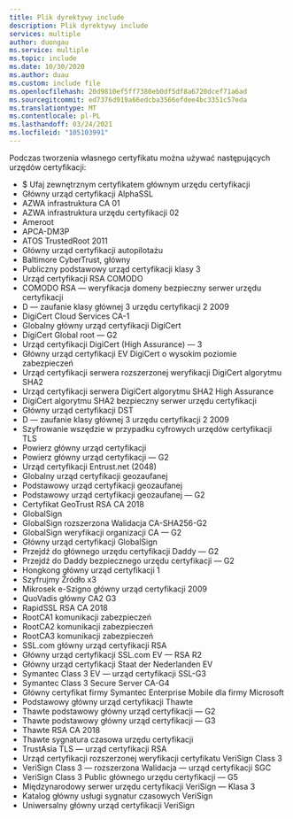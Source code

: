```yaml
---
title: Plik dyrektywy include
description: Plik dyrektywy include
services: multiple
author: duongau
ms.service: multiple
ms.topic: include
ms.date: 10/30/2020
ms.author: duau
ms.custom: include file
ms.openlocfilehash: 20d9810ef5ff7380eb0df5df8a6720dcef71a6ad
ms.sourcegitcommit: ed7376d919a66edcba3566efdee4bc3351c57eda
ms.translationtype: MT
ms.contentlocale: pl-PL
ms.lasthandoff: 03/24/2021
ms.locfileid: "105103991"
---
```

Podczas tworzenia własnego certyfikatu można używać następujących urzędów certyfikacji:

- $ Ufaj zewnętrznym certyfikatem głównym urzędu certyfikacji
- Główny urząd certyfikacji AlphaSSL
- AZWA infrastruktura CA 01
- AZWA infrastruktura urzędu certyfikacji 02
- Ameroot
- APCA-DM3P
- ATOS TrustedRoot 2011
- Główny urząd certyfikacji autopilotażu
- Baltimore CyberTrust, główny
- Publiczny podstawowy urząd certyfikacji klasy 3
- Urząd certyfikacji RSA COMODO
- COMODO RSA — weryfikacja domeny bezpieczny serwer urzędu certyfikacji
- D — zaufanie klasy głównej 3 urzędu certyfikacji 2 2009
- DigiCert Cloud Services CA-1
- Globalny główny urząd certyfikacji DigiCert
- DigiCert Global root — G2
- Urząd certyfikacji DigiCert (High Assurance) — 3
- Główny urząd certyfikacji EV DigiCert o wysokim poziomie zabezpieczeń
- Urząd certyfikacji serwera rozszerzonej weryfikacji DigiCert algorytmu SHA2
- Urząd certyfikacji serwera DigiCert algorytmu SHA2 High Assurance
- DigiCert algorytmu SHA2 bezpieczny serwer urzędu certyfikacji
- Główny urząd certyfikacji DST
- D — zaufanie klasy głównej 3 urzędu certyfikacji 2 2009
- Szyfrowanie wszędzie w przypadku cyfrowych urzędów certyfikacji TLS
- Powierz główny urząd certyfikacji
- Powierz główny urząd certyfikacji — G2
- Urząd certyfikacji Entrust.net (2048)
- Globalny urząd certyfikacji geozaufanej
- Podstawowy urząd certyfikacji geozaufanej
- Podstawowy urząd certyfikacji geozaufanej — G2
- Certyfikat GeoTrust RSA CA 2018
- GlobalSign
- GlobalSign rozszerzona Walidacja CA-SHA256-G2
- GlobalSign weryfikacji organizacji CA — G2
- Główny urząd certyfikacji GlobalSign
- Przejdź do głównego urzędu certyfikacji Daddy — G2
- Przejdź do Daddy bezpiecznego urzędu certyfikacji — G2
- Hongkong główny urząd certyfikacji 1
- Szyfrujmy Źródło x3
- Mikrosek e-Szigno główny urząd certyfikacji 2009
- QuoVadis główny CA2 G3
- RapidSSL RSA CA 2018
- RootCA1 komunikacji zabezpieczeń
- RootCA2 komunikacji zabezpieczeń
- RootCA3 komunikacji zabezpieczeń
- SSL.com główny urząd certyfikacji RSA
- Główny urząd certyfikacji SSL.com EV — RSA R2
- Główny urząd certyfikacji Staat der Nederlanden EV
- Symantec Class 3 EV — urząd certyfikacji SSL-G3
- Symantec Class 3 Secure Server CA-G4
- Główny certyfikat firmy Symantec Enterprise Mobile dla firmy Microsoft
- Podstawowy główny urząd certyfikacji Thawte
- Thawte podstawowy główny urząd certyfikacji — G2
- Thawte podstawowy główny urząd certyfikacji — G3
- Thawte RSA CA 2018
- Thawte sygnatura czasowa urzędu certyfikacji
- TrustAsia TLS — urząd certyfikacji RSA
- Urząd certyfikacji rozszerzonej weryfikacji certyfikatu VeriSign Class 3
- VeriSign Class 3 — rozszerzona Walidacja — urząd certyfikacji SGC
- VeriSign Class 3 Public głównego urzędu certyfikacji — G5
- Międzynarodowy serwer urzędu certyfikacji VeriSign — Klasa 3
- Katalog główny usługi sygnatur czasowych VeriSign
- Uniwersalny główny urząd certyfikacji VeriSign
